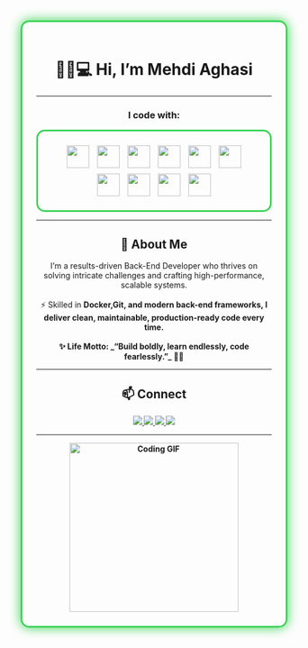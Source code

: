 <div align="center" style="border:3px solid #39d353; border-radius:15px; padding:25px; margin:15px; box-shadow: 0 0 20px #39d353;">

# 👋🏻💻 Hi, I’m Mehdi Aghasi

---

### I code with:
<div align="center" style="border:3px solid #39d353; border-radius:15px; padding:20px; display:inline-block;">
  <img src="https://cdn.jsdelivr.net/gh/devicons/devicon/icons/csharp/csharp-original.svg" width="40" height="40" style="margin:5px;"/>
  <img src="https://cdn.jsdelivr.net/gh/devicons/devicon/icons/dotnetcore/dotnetcore-original.svg" width="40" height="40" style="margin:5px;"/>
  <img src="https://cdn.jsdelivr.net/gh/devicons/devicon/icons/microsoftsqlserver/microsoftsqlserver-plain.svg" width="40" height="40" style="margin:5px;"/>
  <img src="https://cdn.jsdelivr.net/gh/devicons/devicon/icons/docker/docker-original.svg" width="40" height="40" style="margin:5px;"/>
  <img src="https://cdn.jsdelivr.net/gh/devicons/devicon/icons/git/git-original.svg" width="40" height="40" style="margin:5px;"/>
  <img src="https://cdn.jsdelivr.net/gh/devicons/devicon/icons/html5/html5-original.svg" width="40" height="40" style="margin:5px;"/>
  <img src="https://cdn.jsdelivr.net/gh/devicons/devicon/icons/css3/css3-original.svg" width="40" height="40" style="margin:5px;"/>
  <img src="https://cdn.jsdelivr.net/gh/devicons/devicon/icons/javascript/javascript-original.svg" width="40" height="40" style="margin:5px;"/>
  <img src="https://cdn.jsdelivr.net/gh/devicons/devicon/icons/python/python-original.svg" width="40" height="40" style="margin:5px;"/>
  <img src="https://cdn.jsdelivr.net/gh/devicons/devicon/icons/django/django-plain.svg" width="40" height="40" style="margin:5px;"/>
</div>

---

## 🚀 About Me
<div align="center">
I’m a results-driven Back-End Developer who thrives on solving intricate challenges and crafting high-performance, scalable systems.<br><br>
⚡️ Skilled in <b>Docker<b>,<b>Git<b>, and modern back-end frameworks, I deliver clean, maintainable, production-ready code every time.<br><br>
✨ Life Motto: _“Build boldly, learn endlessly, code fearlessly.”_ 💪🏽
</div>

---

## 📫 Connect
<div align="center">
  <a href="https://linkedin.com/in/Mehdi-Aghasi">
    <img src="https://img.shields.io/badge/LinkedIn-0A66C2?style=for-the-badge&logo=linkedin&logoColor=white" />
  </a>
  <a href="https://github.com/Mehdi-Aghasi">
    <img src="https://img.shields.io/badge/GitHub-100000?style=for-the-badge&logo=github&logoColor=white" />
  </a>
  <a href="mailto:mahdi.aghasiwaz@gmail.com">
    <img src="https://img.shields.io/badge/Email-EA4335?style=for-the-badge&logo=gmail&logoColor=white" />
  </a>
  <a href="https://t.me/mahdidub0911">
    <img src="https://img.shields.io/badge/Telegram-0088CC?style=for-the-badge&logo=telegram&logoColor=white" />
  </a>
</div>

---

<!-- GIF Section -->
<div align="center">
  <img src="https://media0.giphy.com/media/v1.Y2lkPTc5MGI3NjExYjJsd2sxcHB5bmZyd3V4eG92eml2djdqdTBsajFzc2cwM2EzcWVyYiZlcD12MV9pbnRlcm5hbF9naWZfYnlfaWQmY3Q9Zw/4rZA5D22301iMgrUNd/giphy.gif" width="300" alt="Coding GIF"/>
</div>

</div>

